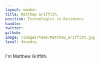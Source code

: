 ```yaml
---
layout: member
title: Matthew Griffith.
position: Technologist-in-Residence
handle:
twitter:
github:
image: /images/team/Matthew_Griffith.jpg
level: foundry
---
```

I'm Matthew Griffith.
